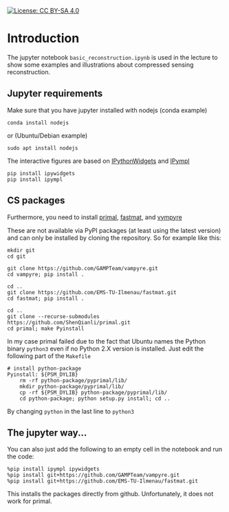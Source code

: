 [![License: CC BY-SA 4.0](https://img.shields.io/github/license/ant-uni-bremen/adsp-cs)](https://img.shields.io/github/license/ant-uni-bremen/adsp-cs)

# Introduction
The jupyter notebook `basic_reconstruction.ipynb` is used in the lecture to show some examples and illustrations about compressed sensing reconstruction.

## Jupyter requirements
Make sure that you have jupyter installed with nodejs (conda example)
```
conda install nodejs
```
or (Ubuntu/Debian example)
```
sudo apt install nodejs
```

The interactive figures are based on [IPythonWidgets](https://ipywidgets.readthedocs.io/en/latest/user_install.html) and [IPympl](https://github.com/matplotlib/ipympl)
```
pip install ipywidgets
pip install ipympl
```

## CS packages
Furthermore, you need to install [primal](https://github.com/ShenQianli/primal), [fastmat](https://github.com/EMS-TU-Ilmenau/fastmat), and [vympyre](https://github.com/GAMPTeam/vampyre)

These are not available via PyPI packages (at least using the latest version) and can only be installed by cloning the repository. So for example like this:
```
mkdir git
cd git

git clone https://github.com/GAMPTeam/vampyre.git
cd vampyre; pip install . 

cd ..
git clone https://github.com/EMS-TU-Ilmenau/fastmat.git
cd fastmat; pip install .

cd ..
git clone --recurse-submodules https://github.com/ShenQianli/primal.git
cd primal; make Pyinstall
```
In my case primal failed due to the fact that Ubuntu names the Python binary `python3` even if no Python 2.X version is installed. Just edit the following part of the `Makefile`

```
# install python-package
Pyinstall: ${PSM_DYLIB}
	rm -rf python-package/pyprimal/lib/
	mkdir python-package/pyprimal/lib/
	cp -rf ${PSM_DYLIB} python-package/pyprimal/lib/
	cd python-package; python setup.py install; cd ..
```
By changing `python` in the last line to `python3`
## The jupyter way...
You can also just add the following to an empty cell in the notebook and run the code:
```
%pip install ipympl ipywidgets
%pip install git+https://github.com/GAMPTeam/vampyre.git
%pip install git+https://github.com/EMS-TU-Ilmenau/fastmat.git
```
This installs the packages directly from github. Unfortunately, it does not work for primal.
